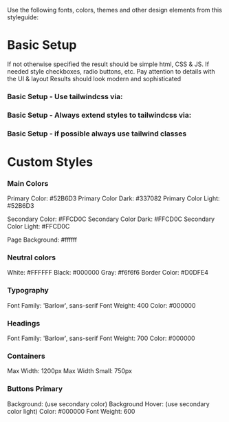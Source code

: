 Use the following fonts, colors, themes and other design elements from this styleguide:

# Basic Setup
If not otherwise specified the result should be simple html, CSS & JS.
If needed style checkboxes, radio buttons, etc.
Pay attention to details with the UI & layout
Results should look modern and sophisticated

### Basic Setup - Use tailwindcss via:
<script src="https://cdn.tailwindcss.com"></script>

### Basic Setup - Always extend styles to tailwindcss via:
<script>
    tailwind.config = {
        theme: {
            extend: {
                ...
            }
        }
    }
</script>

### Basic Setup - if possible always use tailwind classes

# Custom Styles

### Main Colors
Primary Color: #52B6D3
Primary Color Dark: #337082
Primary Color Light: #52B6D3

Secondary Color: #FFCD0C
Secondary Color Dark: #FFCD0C
Secondary Color Light: #FFCD0C

Page Background: #ffffff

### Neutral colors
White: #FFFFFF
Black: #000000
Gray: #f6f6f6
Border Color: #D0DFE4

### Typography
Font Family: 'Barlow', sans-serif
Font Weight: 400
Color: #000000

### Headings
Font Family: 'Barlow', sans-serif
Font Weight: 700
Color: #000000

### Containers
Max Width: 1200px
Max Width Small: 750px

### Buttons Primary
Background: (use secondary color)
Background Hover: (use secondary color light)
Color: #000000
Font Weight: 600


